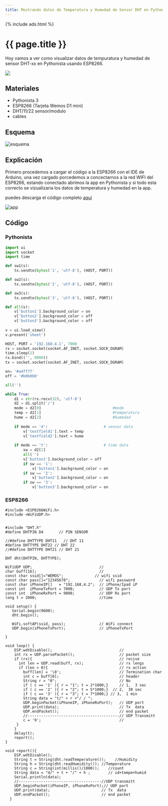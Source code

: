 ```yaml
---
title: Mostrando datos de Temperatura y Humedad de Sensor DHT en Pythonista
---
```


{% include ads.html %}
# {{ page.title }}
Hoy vamos a ver como visualizar datos de tempuratura y humedad de sensor DHT-xx en Pythonista usando ESP8266.

![](https://i.imgur.com/qX76edF.jpg)

## Materiales 

- Pythonista 3
- ESP8266 (Tarjeta Wemos D1 mini)
- DHT/11/22 sensor/modulo
- cables 

## Esquema 

![esquema](https://i.imgur.com/oN04bX3.jpg)

## Explicación

Primero procedemos a cargar el código a la ESP8266 con el IDE de Arduino, una vez cargado porcedemos a concectarnos a la red WIFI del ESP8266, estando conectado abrimos la app en Pythonista y si todo esta correcto se vizualizaria los datos de temperatura y humedad en la app.

puedes descarga el código completo [aquí]()

![app](https://i.imgur.com/piIp8nR.gif)

## Código

### Pythonista 

```python
import ui
import socket
import time

def sw1(s):
	tx.sendto(bytes('1', 'utf-8'), (HOST, PORT))

def sw2(s):
	tx.sendto(bytes('2', 'utf-8'), (HOST, PORT))

def sw3(s):
	tx.sendto(bytes('3', 'utf-8'), (HOST, PORT))

def all(s):
	v['button1'].background_color = on
	v['button2'].background_color = off
	v['button3'].background_color = off
	
v = ui.load_view()
v.present('sheet')

HOST, PORT = '192.168.4.1', 7000
rx = socket.socket(socket.AF_INET, socket.SOCK_DGRAM)
time.sleep(1)
rx.bind(('', 9000))
tx = socket.socket(socket.AF_INET, socket.SOCK_DGRAM)

on= '#a4ff77'
off = '#b0b0b0'

all('')

while True:
	d1 = str(rx.recv(32), 'utf-8')
	d2 = d1.split('/')
	mode = d2[0]								#mode
	temp = d2[1]								#temperatura
	hume = d2[2]								#humedad
	
	if mode == 'd': 						# sensor data
		v['textfield1'].text = temp
		v['textfield2'].text = hume
		
	if mode == 't': 						# time data
		sw = d2[1]
		all('')
		v['button1'].background_color = off
		if sw == '1':
			v['button1'].background_color = on
		if sw == '2':
			v['button2'].background_color = on
		if sw == '3':
			v['button3'].background_color = on
```

### ESP8266 

```esp8266
#include <ESP8266WiFi.h>
#include <WiFiUDP.h>


#include "DHT.h"
#define DHTPIN D4       // PIN SENSOR 

//#define DHTTYPE DHT11   // DHT 11
#define DHTTYPE DHT22 // DHT 22 
//#define DHTTYPE DHT21 // DHT 21

DHT dht(DHTPIN, DHTTYPE);

WiFiUDP UDP;                              //
char buff[16];                            //
const char ssid[]="WEMOS";              // wifi ssid
const char pass[]="12345678";             // wifi password
const char iPhoneIP[]   = "192.168.4.2";  // iPhone/Ipad iP
const int  iPhoneTxPort = 7000;           // UDP Tx port
const int  iPhoneRxPort = 9000;           // UDP Rx port
long t = 2000;                            //time

void setup() {
   Serial.begin(9600);
   dht.begin();

   WiFi.softAP(ssid, pass);               // WiFi connect
   UDP.begin(iPhoneTxPort);               // iPhoneTxPort
   
}

void loop() {
    ESP.wdtDisable();                              //
    int rx = UDP.parsePacket();                    // packet size
    if (rx){                                       // recive
      int len = UDP.read(buff, rx);                // rx lengs
      if (len > 0){                                // rx action
        buff[len] = '\0';                          // Termination char
        int c = buff[0];                           // header
        String r = "0";                            // No
        if ( c == '1' ){ r = "1"; t = 2*1000;}     // 1,  3 sec
        if ( c == '2' ){ r = "2"; t = 5*1000;}  // 2,  30 sec
        if ( c == '3' ){ r = "3"; t = 7*1000;} // 3,  1 min
        String data = "t/" + r +"/ / ";
        UDP.beginPacket(iPhoneIP, iPhoneRxPort);   // UDP port
        UDP.print(data);                           // Tx  data
        UDP.endPacket();                           // end packet
        //-----------------------------------------// UDP Transmitt   
        c = '9';                                   //
     }
    }
    delay(t);
    report();
}

void report(){
    ESP.wdtDisable();
    String t = String(dht.readTemperature());    //Humidity
    String h = String(dht.readHumidity()); //Temperature
    String c = String(int(millis()/1000));    //count
    String data = "d/" + t + "/" + h ;        // id+tempe+humid
    Serial.println(data);
    //-------------------------------------//UDP transmitt
    UDP.beginPacket(iPhoneIP, iPhoneRxPort);// UDP port
    UDP.print(data);                       // Tx  data
    UDP.endPacket();                       // end packet
  }
```


